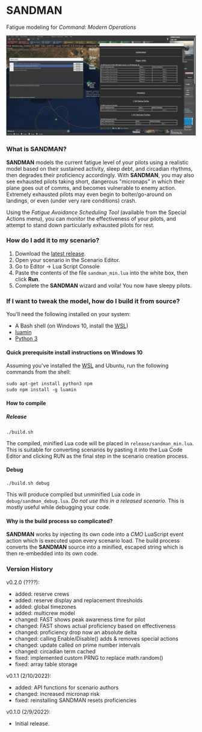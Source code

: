 # SANDMAN
Fatigue modeling for *Command: Modern Operations*

<p align="center"><img src="https://github.com/musurca/SANDMAN/raw/main/img/sandman.jpg" /></p>

### What is SANDMAN?
**SANDMAN** models the current fatigue level of your pilots using a realistic model based on their sustained activity, sleep debt, and circadian rhythms, then degrades their proficiency accordingly. With **SANDMAN**, you may also see exhausted pilots taking short, dangerous "micronaps" in which their plane goes out of comms, and becomes vulnerable to enemy action. Extremely exhausted pilots may even begin to bolter/go-around on landings, or even (under very rare conditions) crash.

Using the *Fatigue Avoidance Scheduling Tool* (available from the Special Actions menu), you can monitor the effectiveness of your pilots, and attempt to stand down particularly exhausted pilots for rest.

### How do I add it to my scenario?
1) Download the [latest release](https://github.com/musurca/SANDMAN/releases/download/v0.1.1/SANDMAN_v0.1.1.zip).
2) Open your scenario in the Scenario Editor.
2) Go to Editor -> Lua Script Console
3) Paste the contents of the file `sandman_min.lua` into the white box, then click **Run**.
4) Complete the **SANDMAN** wizard and voila! You now have sleepy pilots.

### If I want to tweak the model, how do I build it from source?

You'll need the following installed on your system:
* A Bash shell (on Windows 10, install the [WSL](https://www.howtogeek.com/249966/how-to-install-and-use-the-linux-bash-shell-on-windows-10/))
* [luamin](https://github.com/mathiasbynens/luamin)
* [Python 3](https://www.python.org/downloads/)

#### Quick prerequisite install instructions on Windows 10

Assuming you've installed the [WSL](https://www.howtogeek.com/249966/how-to-install-and-use-the-linux-bash-shell-on-windows-10/) and Ubuntu, run the following commands from the shell:
```
sudo apt-get install python3 npm
sudo npm install -g luamin
```

#### How to compile

##### Release
```
./build.sh
```

The compiled, minified Lua code will be placed in `release/sandman_min.lua`. This is suitable for converting scenarios by pasting it into the Lua Code Editor and clicking RUN as the final step in the scenario creation process.
 
#### Debug
```
./build.sh debug
```

This will produce compiled but unminified Lua code in `debug/sandman_debug.lua`. _Do not use this in a released scenario._ This is mostly useful while debugging your code.

#### Why is the build process so complicated?
**SANDMAN** works by injecting its own code into a *CMO* LuaScript event action which is executed upon every scenario load. The build process converts the **SANDMAN** source into a minified, escaped string which is then re-embedded into its own code.

### Version History
v0.2.0 (????):
* added: reserve crews
* added: reserve display and replacement thresholds
* added: global timezones
* added: multicrew model
* changed: FAST shows peak awareness time for pilot
* changed: FAST shows actual proficiency based on effectiveness
* changed: proficiency drop now an absolute delta
* changed: calling Enable/Disable() adds & removes special actions
* changed: update called on prime number intervals
* changed: circadian term cached
* fixed: implemented custom PRNG to replace math.random()
* fixed: array table storage

v0.1.1 (2/10/2022):
* added: API functions for scenario authors
* changed: increased micronap risk
* fixed: reinstalling SANDMAN resets proficiencies 

v0.1.0 (2/9/2022):
* Initial release.